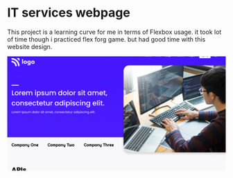 # IT services webpage

This project is a learning curve for me in terms of Flexbox usage.
it took lot of time though i practiced flex forg game. but had good time with this website design.

![It services](./thumbnail.png)


